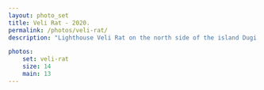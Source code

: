 ```yaml
---
layout: photo_set
title: Veli Rat - 2020.
permalink: /photos/veli-rat/
description: "Lighthouse Veli Rat on the north side of the island Dugi otok"

photos:
    set: veli-rat
    size: 14
    main: 13
---
```

